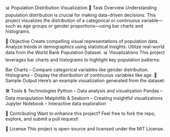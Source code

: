 📊 Population Distribution Visualization
🚀 Task Overview
Understanding population distribution is crucial for making data-driven decisions. This project visualizes the distribution of a categorical or continuous variable—such as age groups or gender proportions—using bar charts and histograms.

📌 Objective
Create compelling visual representations of population data.
Analyze trends in demographics using statistical insights.
Utilize real-world data from the World Bank Population Dataset.
📊 Visualizations
This project leverages bar charts and histograms to highlight key population patterns:

Bar Charts – Compare categorical variables like gender distribution.
Histograms – Display the distribution of continuous variables like age.
🎯 Sample Output
Here’s an example visualization generated from the dataset:

🛠 Tools & Technologies
Python – Data analysis and visualization
Pandas – Data manipulation
Matplotlib & Seaborn – Creating insightful visualizations
Jupyter Notebook – Interactive data exploration

🤝 Contributing
Want to enhance this project? Feel free to fork the repo, explore, and submit a pull request!

📜 License
This project is open-source and licensed under the MIT License.
